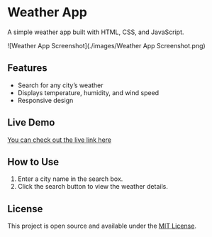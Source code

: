 # Weather App

A simple weather app built with HTML, CSS, and JavaScript.

![Weather App Screenshot](./images/Weather App Screenshot.png)

## Features

- Search for any city’s weather
- Displays temperature, humidity, and wind speed
- Responsive design

## Live Demo

[You can check out the live link here](https://invincible-ibeh.github.io/Weather-App/) 

## How to Use

1. Enter a city name in the search box.
2. Click the search button to view the weather details.

## License

This project is open source and available under the [MIT License](LICENSE).